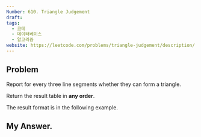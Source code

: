 ```yaml
---
Number: 610. Triangle Judgement
draft: 
tags:
  - 코테
  - 데이터베이스
  - 알고리즘
website: https://leetcode.com/problems/triangle-judgement/description/
---
```

## Problem

Report for every three line segments whether they can form a triangle.

Return the result table in **any order**.

The result format is in the following example.

## My Answer.
```python

```
